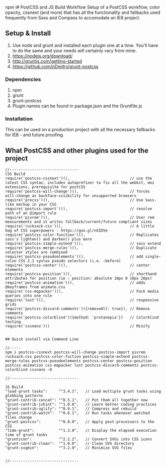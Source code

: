 npm i# PostCSS and JS Build Workflow 
Setup of a PostCSS workflow, color opacity, cssnext (and more) that has all the functionality and fallbacks used frequently from Sass and Compass to accomodate an IE8 project.

## Setup & Install

1. Use node and grunt and installed each plugin one at a time. You'll have to do the same and your needs will certainly vary from mine.
2. https://nodejs.org/download/
3. http://gruntjs.com/getting-started
4. https://github.com/nDmitry/grunt-postcss

### Dependencies

1. npm
2. grunt 
3. grunt-postcss
4. Plugin names can be found in package.json and the Gruntfile.js

### Installation

This can be used on a production project with all the necessary fallbacks for IE8 - and future proofing. 


## What PostCSS and other plugins used for the project

```
//-------------------------------
CSS Build
require('postcss-cssnext')(),                           // use the latest CSS syntax, includes autoprefixer to fix all the webkit, moz extensions, prerequisite for postCSS
require('postcss-will-change')(),                       // forces will-change as backface-visibility for unsupported browsers
require('precss')(),                                    // Use Sass-like markup in your CSS
require('postcss-import')(),                            // resolve path of an @import rule  
require('pixrem')(),                                    // User rem measurements and it writes fallback/current/future compliant sizes
require('rucksack-css')(),                              // A little bag of CSS superpowers - https://goo.gl/nGID5e
require('postcss-color-function')(),                    // Replicates sass's lighten() and darken() plus more
require('postcss-simple-extend')(),                     // sass extend
require('postcss-merge-rules')(),                       // Duplicate selector styles are combined
require('postcss-pseudoelements')(),                    // add single-colon CSS 2.1 syntax pseudo selectors (i.e. :before)
require('postcss-center')(),                            // center elements   
require('postcss-position')(),                          // shorthand attributes for position (ie : position: absolute 10px 0 10px 20px)
require('postcss-animation')(),                         // adds @keyframes from animate.css                  
require('css-mqpacker')(),                              // Pack media queries into one rule                    
require('lost')(),                                      // responsive grids 
require('postcss-discard-comments')({removeAll: true}), // Remove comments
require('postcss-colorblind')({method: 'protanopia'})   // Colorblind testing
require('cssnano')()                                    // Minify


## Quick install via Command Line

//-----
npm i postcss-cssnext postcss-will-change postcss-import pixrem rucksack-css postcss-color-fuction postcss-simple-extend postcss-merge-rules postcss-pseudoelements postcss-center postcss-position postcss-animation css-mqpacker lost postcss-discard-comments postcss-colorblind cssnano -D

//-------------------------------

JS Build
"load grunt tasks":     "^3.4.1",   // Load multiple grunt tasks using globbing patterns
"grunt-contrib-concat": "^0.5.1",   // Put them all together now
"grunt-contrib-jshint": "^1.0.0",   // Learn better coding practices
"grunt-contrib-uglify": "^0.9.1",   // Compress and rebuild
"grunt-contrib-watch":  "^0.6.1",   // Run tasks whenever watched files change
"grunt-postcss":        "^0.8.0",   // Apply post-processors to the CSS   
"time-grunt":           "^1.3.0",   // Display the elapsed execution time of grunt tasks 
"grunticon":            "^2.2.2",   // Convert SVGs into CSS icons
"grunt-contrib-clean":  "^1.0.0",   // Clean SVG directory 
"grunt-svgmin":         "^3.2.0",   // Minimize SVG files


//-------------------------------
